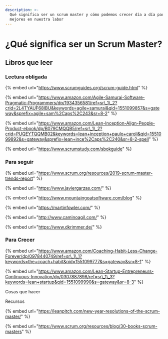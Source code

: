 ```yaml
---
description: >-
  Qué significa ser un scrum master y cómo podemos crecer día a día para ser
  mejores en nuestra labor
---
```


# ¿Qué significa ser un Scrum Master?

## Libros que leer

### Lectura obligada

{% embed url="https://www.scrumguides.org/scrum-guide.html" %}

{% embed url="https://www.amazon.com/Agile-Samurai-Software-Pragmatic-Programmers/dp/1934356581/ref=sr\_1\_2?crid=2L4TYAUF68IBU&keywords=agile+samurai&qid=1551099857&s=gateway&sprefix=agile+sam%2Caps%2C243&sr=8-2" %}

{% embed url="https://www.amazon.com/Lean-Inception-Align-People-Product-ebook/dp/B079CMQQB5/ref=sr\_1\_2?crid=PUQEYTQQMB02&keywords=lean+inception+paulo+caroli&qid=1551099892&s=gateway&sprefix=lean+ince%2Caps%2C240&sr=8-2-spell" %}

{% embed url="https://www.scrumstudy.com/sbokguide" %}



### Para seguir

{% embed url="https://www.scrum.org/resources/2019-scrum-master-trends-report" %}

{% embed url="https://www.javiergarzas.com/" %}

{% embed url="https://www.mountaingoatsoftware.com/blog" %}

{% embed url="https://martinfowler.com/" %}

{% embed url="http://www.caminoagil.com/" %}

{% embed url="https://www.dkrimmer.de/" %}



### Para Crecer

{% embed url="https://www.amazon.com/Coaching-Habit-Less-Change-Forever/dp/0978440749/ref=sr\_1\_1?keywords=the+coach+habit&qid=1551099777&s=gateway&sr=8-1" %}

{% embed url="https://www.amazon.com/Lean-Startup-Entrepreneurs-Continuous-Innovation/dp/0307887898/ref=sr\_1\_3?keywords=lean+startup&qid=1551099990&s=gateway&sr=8-3" %}



Cosas que hacer

Recursos

{% embed url="https://leanpitch.com/new-year-resolutions-of-the-scrum-master/" %}

{% embed url="https://www.scrum.org/resources/blog/30-books-scrum-masters" %}



